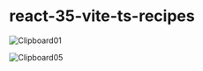 # react-35-vite-ts-recipes

![Clipboard01](https://user-images.githubusercontent.com/61388692/198901774-d56c0126-d551-40fb-a67a-c5414726fa0e.png)

![Clipboard05](https://user-images.githubusercontent.com/61388692/198901902-cd3f6ad4-d8de-4d06-a0b0-e503e3863bfe.png)
